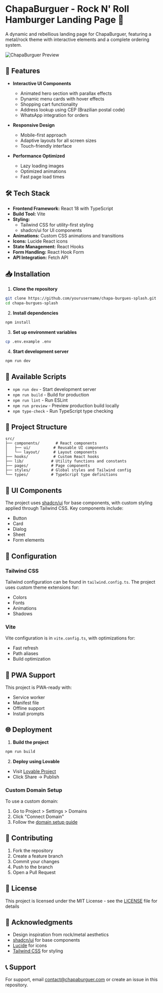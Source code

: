# ChapaBurguer - Rock N' Roll Hamburger Landing Page 🍔

A dynamic and rebellious landing page for ChapaBurguer, featuring a metal/rock theme with interactive elements and a complete ordering system.

![ChapaBurguer Preview](public/app.png)

## 🌟 Features

- **Interactive UI Components**
  - Animated hero section with parallax effects
  - Dynamic menu cards with hover effects
  - Shopping cart functionality
  - Address lookup using CEP (Brazilian postal code)
  - WhatsApp integration for orders

- **Responsive Design**
  - Mobile-first approach
  - Adaptive layouts for all screen sizes
  - Touch-friendly interface

- **Performance Optimized**
  - Lazy loading images
  - Optimized animations
  - Fast page load times

## 🛠️ Tech Stack

- **Frontend Framework:** React 18 with TypeScript
- **Build Tool:** Vite
- **Styling:** 
  - Tailwind CSS for utility-first styling
  - shadcn/ui for UI components
- **Animations:** Custom CSS animations and transitions
- **Icons:** Lucide React icons
- **State Management:** React Hooks
- **Form Handling:** React Hook Form
- **API Integration:** Fetch API

## 📥 Installation

1. **Clone the repository**
```sh
git clone https://github.com/yourusername/chapa-burgues-splash.git
cd chapa-burgues-splash
```

2. **Install dependencies**
```sh
npm install
```

3. **Set up environment variables**
```sh
cp .env.example .env
```

4. **Start development server**
```sh
npm run dev
```

## 🚀 Available Scripts

- `npm run dev` - Start development server
- `npm run build` - Build for production
- `npm run lint` - Run ESLint
- `npm run preview` - Preview production build locally
- `npm type-check` - Run TypeScript type checking

## 📁 Project Structure

```
src/
├── components/       # React components
│   ├── ui/          # Reusable UI components
│   └── layout/      # Layout components
├── hooks/           # Custom React hooks
├── lib/            # Utility functions and constants
├── pages/          # Page components
├── styles/         # Global styles and Tailwind config
└── types/          # TypeScript type definitions
```

## 🎨 UI Components

The project uses [shadcn/ui](https://ui.shadcn.com/) for base components, with custom styling applied through Tailwind CSS. Key components include:

- Button
- Card
- Dialog
- Sheet
- Form elements

## 🔧 Configuration

### Tailwind CSS

Tailwind configuration can be found in `tailwind.config.ts`. The project uses custom theme extensions for:

- Colors
- Fonts
- Animations
- Shadows

### Vite

Vite configuration is in `vite.config.ts`, with optimizations for:

- Fast refresh
- Path aliases
- Build optimization

## 📱 PWA Support

This project is PWA-ready with:

- Service worker
- Manifest file
- Offline support
- Install prompts

## 🌐 Deployment

1. **Build the project**
```sh
npm run build
```

2. **Deploy using Lovable**
- Visit [Lovable Project](https://lovable.dev/projects/49bab759-0dd0-4821-b674-a208109abbe2)
- Click Share -> Publish

### Custom Domain Setup

To use a custom domain:

1. Go to Project > Settings > Domains
2. Click "Connect Domain"
3. Follow the [domain setup guide](https://docs.lovable.dev/tips-tricks/custom-domain#step-by-step-guide)

## 🤝 Contributing

1. Fork the repository
2. Create a feature branch
3. Commit your changes
4. Push to the branch
5. Open a Pull Request

## 📄 License

This project is licensed under the MIT License - see the [LICENSE](LICENSE) file for details

## 🙏 Acknowledgments

- Design inspiration from rock/metal aesthetics
- [shadcn/ui](https://ui.shadcn.com/) for base components
- [Lucide](https://lucide.dev/) for icons
- [Tailwind CSS](https://tailwindcss.com/) for styling

## 📞 Support

For support, email contact@chapaburguer.com or create an issue in this repository.